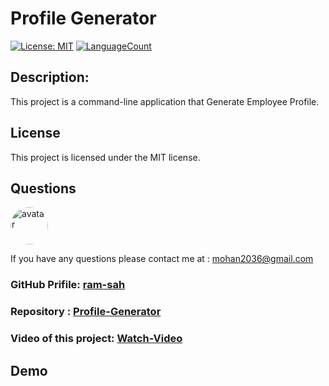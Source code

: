 # Profile Generator

[![License: MIT](https://img.shields.io/badge/License-MIT-green.svg)](https://opensource.org/licenses/MIT)
[![LanguageCount](https://img.shields.io/github/languages/count/ram-sah/Profile-Generator)](https://github.com/ram-sah/Profile-Generator)

## Description: 

This project is a command-line application that Generate Employee Profile.

## License 
            
This project is licensed under the MIT license.
            

## Questions
            
<img src="https://github.com/ram-sah.png" alt="avatar" style="border-radius: 30px" width="60" />
            
If you have any questions please contact me at : mohan2036@gmail.com
### GitHub Prifile: [ram-sah](https://github.com/ram-sah) 
### Repository : [Profile-Generator](https://github.com/ram-sah/Profile-Generator)
### Video of this project: [Watch-Video](https://google.com/)


## Demo 

